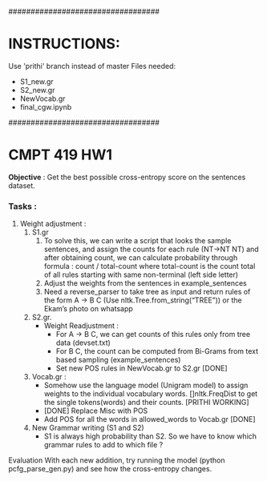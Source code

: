 ##################################
# INSTRUCTIONS:

Use 'prithi' branch instead of master
Files needed: 
- S1_new.gr
- S2_new.gr
- NewVocab.gr
- final_cgw.ipynb

##################################

# CMPT 419 HW1 


**Objective** : Get the best possible cross-entropy score on the sentences dataset.


### Tasks : 


1. Weight adjustment : 
   1. S1.gr 
      1. To solve this, we can write a script that looks the sample sentences, and assign the counts for each rule (NT->NT NT) and after obtaining count, we can calculate probability through formula : count / total-count where total-count is the count total of all rules starting with same non-terminal (left side letter)
      2. Adjust the weights from the sentences in example_sentences 
      3. Need a reverse_parser to take tree as input and return rules of the form A -> B C (Use nltk.Tree.from_string(“TREE”)) or the Ekam’s photo on whatsapp 
     2. S2.gr.
        * Weight Readjustment : 
           * For A -> B C, we can get counts of this rules only from tree data (devset.txt)
           * For B C, the count can be computed from Bi-Grams from text based sampling (example_sentences)
           * Set new POS rules in NewVocab.gr to S2.gr [DONE]
    3. Vocab.gr : 
          * Somehow use the language model (Unigram model) to assign weights to the individual vocabulary words. []nltk.FreqDist to get the single tokens(words) and their counts. [PRITHI WORKING]
          * [DONE] Replace Misc with POS 
          * Add POS for all the words in allowed_words to Vocab.gr [DONE]
    4. New Grammar writing (S1 and S2)
        * S1 is always high probability than S2. So we have to know which grammar rules to add to which file ? 


Evaluation
With each new addition, try running the model (python pcfg_parse_gen.py) and see how the cross-entropy changes.